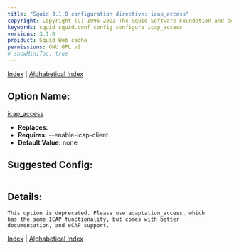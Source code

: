 ```yaml
---
title: "Squid 3.1.0 configuration directive: icap_access"
copyright: Copyright (C) 1996-2023 The Squid Software Foundation and contributors
keywords: squid squid.conf config configure icap_access
versions: 3.1.0
proiduct: Squid Web cache
permissions: GNU GPL v2
# showMiniToc: true
---
```

[Index](index#toc_icap_access) | [Alphabetical Index](index_all#toc_icap_access)

## Option Name:
[icap_access](#icap_access)
 * **Replaces:** 
 * **Requires:** --enable-icap-client
 * **Default Value:** none


## Suggested Config:
```plaintext

```

## Details:

	This option is deprecated. Please use adaptation_access, which
	has the same ICAP functionality, but comes with better
	documentation, and eCAP support.



[Index](index#toc_icap_access) | [Alphabetical Index](index_all#toc_icap_access)

